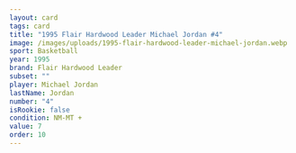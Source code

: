 ```yaml
---
layout: card
tags: card
title: "1995 Flair Hardwood Leader Michael Jordan #4"
image: /images/uploads/1995-flair-hardwood-leader-michael-jordan.webp
sport: Basketball
year: 1995
brand: Flair Hardwood Leader
subset: ""
player: Michael Jordan
lastName: Jordan
number: "4"
isRookie: false
condition: NM-MT +
value: 7
order: 10
---
```

